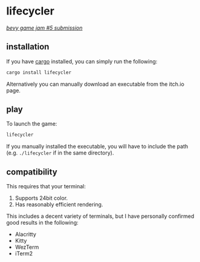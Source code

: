 # lifecycler

[_bevy game jam #5 submission_](https://itch.io/jam/bevy-jam-5)

## installation

If you have [cargo](https://github.com/rust-lang/cargo) installed, you can simply run the following:

```sh
cargo install lifecycler
```

Alternatively you can manually download an executable from the itch.io page.

## play

To launch the game:

```sh
lifecycler
```

If you manually installed the executable, you will have to include the path (e.g. `./lifecycler` if in the same directory).

## compatibility

This requires that your terminal:

1. Supports 24bit color.
2. Has reasonably efficient rendering.

This includes a decent variety of terminals, but I have personally confirmed good results in the following:

- Alacritty
- Kitty
- WezTerm
- iTerm2

